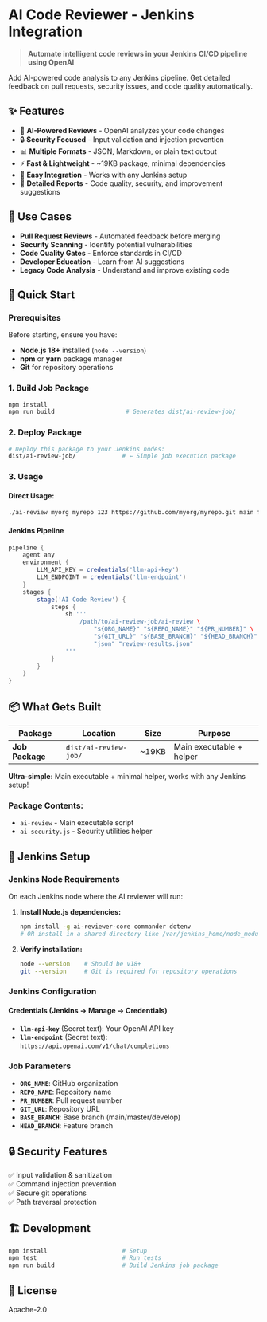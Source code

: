 # AI Code Reviewer - Jenkins Integration

> **Automate intelligent code reviews in your Jenkins CI/CD pipeline using OpenAI**

Add AI-powered code analysis to any Jenkins pipeline. Get detailed feedback on pull requests, security issues, and code quality automatically.

## ✨ Features

- 🤖 **AI-Powered Reviews** - OpenAI analyzes your code changes
- 🔒 **Security Focused** - Input validation and injection prevention  
- 📊 **Multiple Formats** - JSON, Markdown, or plain text output
- ⚡ **Fast & Lightweight** - ~19KB package, minimal dependencies
- 🔧 **Easy Integration** - Works with any Jenkins setup
- 📝 **Detailed Reports** - Code quality, security, and improvement suggestions

## 🎯 Use Cases

- **Pull Request Reviews** - Automated feedback before merging
- **Security Scanning** - Identify potential vulnerabilities  
- **Code Quality Gates** - Enforce standards in CI/CD
- **Developer Education** - Learn from AI suggestions
- **Legacy Code Analysis** - Understand and improve existing code

## 🚀 Quick Start

### Prerequisites
Before starting, ensure you have:
- **Node.js 18+** installed (`node --version`)
- **npm** or **yarn** package manager
- **Git** for repository operations

### 1. Build Job Package
```bash
npm install
npm run build                    # Generates dist/ai-review-job/
```

### 2. Deploy Package
```bash
# Deploy this package to your Jenkins nodes:
dist/ai-review-job/             # ← Simple job execution package
```

### 3. Usage

#### Direct Usage:
```bash
./ai-review myorg myrepo 123 https://github.com/myorg/myrepo.git main feature-branch
```

#### Jenkins Pipeline
```groovy
pipeline {
    agent any
    environment {
        LLM_API_KEY = credentials('llm-api-key')
        LLM_ENDPOINT = credentials('llm-endpoint')
    }
    stages {
        stage('AI Code Review') {
            steps {
                sh '''
                    /path/to/ai-review-job/ai-review \
                        "${ORG_NAME}" "${REPO_NAME}" "${PR_NUMBER}" \
                        "${GIT_URL}" "${BASE_BRANCH}" "${HEAD_BRANCH}" \
                        "json" "review-results.json"
                '''
            }
        }
    }
}
```

## 📦 What Gets Built

| Package | Location | Size | Purpose |
|---------|----------|------|---------|
| **Job Package** | `dist/ai-review-job/` | ~19KB | Main executable + helper |

**Ultra-simple:** Main executable + minimal helper, works with any Jenkins setup!

### Package Contents:
- `ai-review` - Main executable script
- `ai-security.js` - Security utilities helper

## 🔧 Jenkins Setup

### Jenkins Node Requirements
On each Jenkins node where the AI reviewer will run:

1. **Install Node.js dependencies:**
   ```bash
   npm install -g ai-reviewer-core commander dotenv
   # OR install in a shared directory like /var/jenkins_home/node_modules/
   ```

2. **Verify installation:**
   ```bash
   node --version    # Should be v18+
   git --version     # Git is required for repository operations
   ```

### Jenkins Configuration

#### Credentials (Jenkins → Manage → Credentials)
- **`llm-api-key`** (Secret text): Your OpenAI API key
- **`llm-endpoint`** (Secret text): `https://api.openai.com/v1/chat/completions`

### Job Parameters
- **`ORG_NAME`**: GitHub organization 
- **`REPO_NAME`**: Repository name
- **`PR_NUMBER`**: Pull request number
- **`GIT_URL`**: Repository URL
- **`BASE_BRANCH`**: Base branch (main/master/develop)
- **`HEAD_BRANCH`**: Feature branch

## 🔒 Security Features

✅ Input validation & sanitization  
✅ Command injection prevention  
✅ Secure git operations  
✅ Path traversal protection  

## 🏗️ Development

```bash
npm install                     # Setup
npm test                        # Run tests
npm run build                   # Build Jenkins job package
```

## 📄 License

Apache-2.0